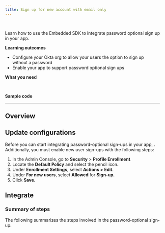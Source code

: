 ```yaml
---
title: Sign up for new account with email only
---
```


<div class="oie-embedded-sdk">

<ApiLifecycle access="ie" /><br>

Learn how to use the Embedded SDK to integrate password optional sign up in your app.

**Learning outcomes**

* Configure your Okta org to allow your users the option to sign up without a password
* Enable your app to support password optional sign ups

**What you need**

<StackSnippet snippet="whatyouneed" />
</br>

**Sample code**

<StackSnippet snippet="samplecode" />

---

## Overview

## Update configurations

Before you can start integrating password-optional sign-ups in your app, <StackSnippet snippet="setupoktaorg" inline/>. Additionally, you must enable new user sign-ups with the following steps:

1. In the Admin Console, go to **Security** > **Profile Enrollment**.
1. Locate the **Default Policy** and select the pencil icon.
1. Under **Enrollment Settings**, select **Actions > Edit**.
1. Under **For new users**, select **Allowed** for **Sign-up**.
1. Click **Save**.

## Integrate

### Summary of steps

The following summarizes the steps involved in the password-optional sign-up.

<StackSnippet snippet="integrationsummary" />

<StackSnippet snippet="integrationsteps" />

</div>
